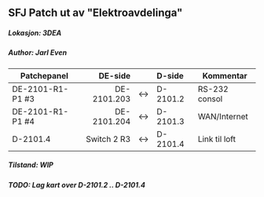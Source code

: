 ## SFJ Patch ut av "Elektroavdelinga"
##### Lokasjon: 3DEA
##### Author: Jarl Even

|    Patchepanel   |    DE-side  |     |  D-side  |   Kommentar   |
|------------------|------------:|-----|:---------|---------------|
| DE-2101-R1-P1 #3 | DE-2101.203 | <-> | D-2101.2 | RS-232 consol |
| DE-2101-R1-P1 #4 | DE-2101.204 | <-> | D-2101.3 | WAN/Internet  |
| D-2101.4         | Switch 2 R3 | <-> | D-2101.4 | Link til loft |

##### Tilstand: WIP
##### TODO: Lag kart over D-2101.2 .. D-2101.4
